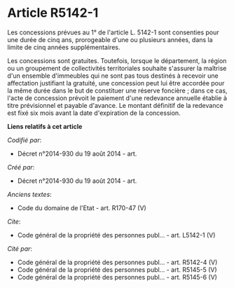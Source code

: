 # Article R5142-1

Les concessions prévues au 1° de l'article L. 5142-1 sont consenties pour une durée de cinq ans, prorogeable d'une ou
plusieurs années, dans la limite de cinq années supplémentaires.

Les concessions sont gratuites. Toutefois, lorsque le département, la région ou un groupement de collectivités territoriales
souhaite s'assurer la maîtrise d'un ensemble d'immeubles qui ne sont pas tous destinés à recevoir une affectation justifiant
la gratuité, une concession peut lui être accordée pour la même durée dans le but de constituer une réserve foncière ; dans
ce cas, l'acte de concession prévoit le paiement d'une redevance annuelle établie à titre prévisionnel et payable d'avance.
Le montant définitif de la redevance est fixé six mois avant la date d'expiration de la concession.

**Liens relatifs à cet article**

_Codifié par_:

  - Décret n°2014-930 du 19 août 2014 - art.

_Créé par_:

  - Décret n°2014-930 du 19 août 2014 - art.

_Anciens textes_:

  - Code du domaine de l'Etat - art. R170-47 (V)

_Cite_:

  - Code général de la propriété des personnes publ... - art. L5142-1 (V)

_Cité par_:

  - Code général de la propriété des personnes publ... - art. R5142-4 (V)
  - Code général de la propriété des personnes publ... - art. R5145-5 (V)
  - Code général de la propriété des personnes publ... - art. R5145-6 (V)
